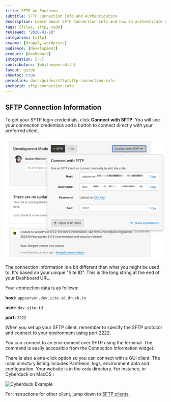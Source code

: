 ```yaml
---
title: SFTP on Pantheon
subtitle: SFTP Connection Info and Authentication
description: Learn about SFTP Connection Info and how to authenticate your SFTP.
tags: [files, sftp, code]
reviewed: "2020-02-18"
categories: [sftp]
newcms: [drupal, wordpress]
audience: [development]
product: [dashboard]
integration: [--]
contributors: [whitneymeredith]
layout: guide
showtoc: true
permalink: docs/guides/sftp/sftp-connection-info
anchorid: sftp-connection-info
---
```


## SFTP Connection Information

To get your SFTP login credentials, click **Connect with SFTP**. You will see your connection credentials and a button to connect directly with your preferred client.

 ![SFTP Connection Data](../../../images/dashboard/sftp-connection-info.png)

The connection information is a bit different than what you might be used to. It's based on your unique "Site ID". This is the long string at the end of your Dashboard URL.

Your connection data is as follows:

**host:** `appserver.dev.site-id.drush.in`

**user:** `dev.site-id`

**port:** `2222`

<Alert title="Note" type="info">

When you set up your SFTP client, remember to specify the SFTP protocol and connect to your environment using port 2222.

</Alert>

You can connect to an environment over SFTP using the terminal. The command is easily accessible from the Connection Information widget.

There is also a one-click option so you can connect with a GUI client. The main directory listing includes Pantheon, logs, environment data and configuration. Your website is in the `code` directory. For instance, in Cyberduck on MacOS :

![Cyberduck Example](../../../images/cyberduck-example.png)

For instructions for other client, jump down to [SFTP clients](#sftp-clients).

<Partial file="auth.md" />
